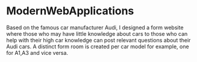 # ModernWebApplications

Based on the famous car manufacturer Audi, I designed a form website where those who may have little knowledge about cars to those who can help with their
high car knowledge can post relevant questions about their Audi cars. A distinct form room is created per car model for example, one for A1,A3 and vice versa.
